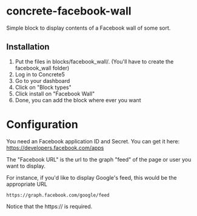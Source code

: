 concrete-facebook-wall
======================

Simple block to display contents of a Facebook wall of some sort.

Installation
------------
1. Put the files in blocks/facebook_wall/. (You'll have to create the facebook_wall folder)
2. Log in to Concrete5
3. Go to your dashboard
4. Click on "Block types"
5. Click install on "Facebook Wall"
6. Done, you can add the block where ever you want


Configuration
=
You need an Facebook application ID and Secret. You can get it here: https://developers.facebook.com/apps

The "Facebook URL" is the url to the graph "feed" of the page or user you want to display.

For instance, if you'd like to display Google's feed, this would be the appropriate URL

    https://graph.facebook.com/google/feed

Notice that the https:// is required.

